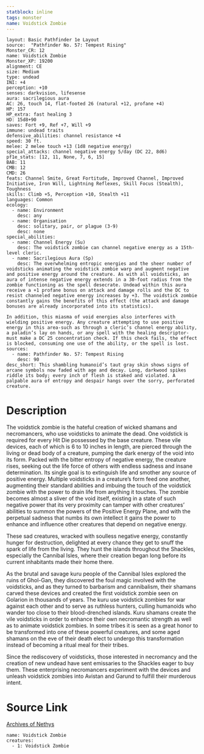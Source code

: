 ```yaml
---
statblock: inline
tags: monster
name: Voidstick Zombie
---
```

```statblock
layout: Basic Pathfinder 1e Layout
source:  "Pathfinder No. 57: Tempest Rising"
Monster_CR: 12
name: Voidstick Zombie
Monster_XP: 19200
alignment: CE
size: Medium
type: undead
INI: +4
perception: +10
senses: darkvision, lifesense
aura: sacrilegious aura
AC: 26, touch 14, flat-footed 26 (natural +12, profane +4)
HP: 157
HP_extra: fast healing 3
HD: 15d8+90
saves: Fort +9, Ref +7, Will +9
immune: undead traits
defensive_abilities: channel resistance +4
speed: 30 ft.
melee: 2 melee touch +13 (1d8 negative energy)
special_attacks: channel negative energy 5/day (DC 22, 8d6)
pf1e_stats: [12, 11, None, 7, 6, 15]
BAB: 11
CMB: 12
CMD: 26
feats: Channel Smite, Great Fortitude, Improved Channel, Improved Initiative, Iron Will, Lightning Reflexes, Skill Focus (Stealth), Toughness
skills: Climb +5, Perception +10, Stealth +11
languages: Common
ecology:
  - name: Environment
    desc: any
  - name: Organisation
    desc: solitary, pair, or plague (3-9)
    desc: none
special_abilities:
  - name: Channel Energy (Su)
    desc: The voidstick zombie can channel negative energy as a 15th-level cleric.
  - name: Sacrilegious Aura (Sp)
    desc: The overwhelming entropic energies and the sheer number of voidsticks animating the voidstick zombie warp and augment negative and positive energy around the creature. As with all voidsticks, an aura of intense negative energy extends in a 30-foot radius from the zombie functioning as the spell desecrate. Undead within this aura receive a +1 profane bonus on attack and damage rolls and the DC to resist channeled negative energy increases by +3. The voidstick zombie constantly gains the benefits of this effect (the attack and damage bonuses are already incorporated into its statistics).

In addition, this miasma of void energies also interferes with wielding positive energy. Any creature attempting to use positive energy in this area-such as through a cleric’s channel energy ability, a paladin’s lay on hands, or any spell with the healing descriptor-must make a DC 25 concentration check. If this check fails, the effect is blocked, consuming one use of the ability, or the spell is lost.
sources:
  - name: Pathfinder No. 57: Tempest Rising
    desc: 90
desc_short: This shambling humanoid’s taut gray skin shows signs of arcane symbols now faded with age and decay. Long, darkwood spikes riddle its body; every inch of flesh is staked and violated. A palpable aura of entropy and despair hangs over the sorry, perforated creature.
```
# Description
The voidstick zombie is the hateful creation of wicked shamans and necromancers, who use voidsticks to animate the dead. One voidstick is required for every Hit Die possessed by the base creature. These vile devices, each of which is 6 to 10 inches in length, are pierced through the living or dead body of a creature, pumping the dark energy of the void into its form. Packed with the bitter entropy of negative energy, the creature rises, seeking out the life force of others with endless sadness and insane determination. Its single goal is to extinguish life and smother any source of positive energy. Multiple voidsticks in a creature’s form feed one another, augmenting their standard abilities and imbuing the touch of the voidstick zombie with the power to drain life from anything it touches. The zombie becomes almost a sliver of the void itself, existing in a state of such negative power that its very proximity can tamper with other creatures’ abilities to summon the powers of the Positive Energy Plane, and with the perpetual sadness that numbs its own intellect it gains the power to enhance and influence other creatures that depend on negative energy.

These sad creatures, wracked with soulless negative energy, constantly hunger for destruction, delighted at every chance they get to snuff the spark of life from the living. They hunt the islands throughout the Shackles, especially the Cannibal Isles, where their creation began long before its current inhabitants made their home there.

As the brutal and savage kuru people of the Cannibal Isles explored the ruins of Ghol-Gan, they discovered the foul magic involved with the voidsticks, and as they turned to barbarism and cannibalism, their shamans carved these devices and created the first voidstick zombie seen on Golarion in thousands of years. The kuru use voidstick zombies for war against each other and to serve as ruthless hunters, culling humanoids who wander too close to their blood-drenched islands. Kuru shamans create the vile voidsticks in order to enhance their own necromantic strength as well as to animate voidstick zombies. In some tribes it is seen as a great honor to be transformed into one of these powerful creatures, and some aged shamans on the eve of their death elect to undergo this transformation instead of becoming a ritual meal for their tribes.

Since the rediscovery of voidsticks, those interested in necromancy and the creation of new undead have sent emissaries to the Shackles eager to buy them. These enterprising necromancers experiment with the devices and unleash voidstick zombies into Avistan and Garund to fulfill their murderous intent.
# Source Link
[Archives of Nethys](https://aonprd.com/MonsterDisplay.aspx?ItemName=Voidstick%20Zombie)
```encounter-table
name: Voidstick Zombie
creatures:
  - 1: Voidstick Zombie
```

